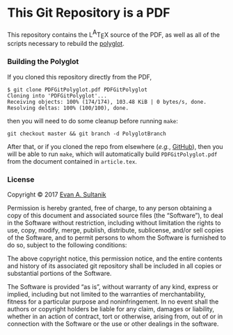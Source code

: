 # This Git Repository is a PDF

This repository contains the L<sup><big>A</big></sup>T<sub><big>E</big></sub>X source of the PDF, as well as all of the scripts necessary to rebuild the [polyglot](https://en.wikipedia.org/wiki/Polyglot_(computing)).

### Building the Polyglot

If you cloned this repository directly from the PDF,

```
$ git clone PDFGitPolyglot.pdf PDFGitPolyglot
Cloning into 'PDFGitPolyglot'...
Receiving objects: 100% (174/174), 103.48 KiB | 0 bytes/s, done.
Resolving deltas: 100% (100/100), done.
```
then you will need to do some cleanup before running `make`:
```
git checkout master && git branch -d PolyglotBranch
```
After that, or if you cloned the repo from elsewhere (*e.g.*, [GitHub](https://github.com/ESultanik/PDFGitPolyglot)), then you will be able to run `make`, which will automatically build `PDFGitPolyglot.pdf` from the document contained in `article.tex`.

### License

Copyright © 2017 [Evan A. Sultanik](https://www.sultanik.com/)

Permission is hereby granted, free of charge, to any person obtaining a copy of this document and associated source files (the “Software”), to deal in the Software without restriction, including without limitation the rights to use, copy, modify, merge, publish, distribute, sublicense, and/or sell copies of the Software, and to permit persons to whom the Software is furnished to do so, subject to the following conditions:

The above copyright notice, this permission notice, and the entire contents and history of its associated git repository shall be included in all copies or substantial portions of the Software.

The Software is provided “as is”, without warranty of any kind, express or implied, including but not limited to the warranties of merchantability, fitness for a particular purpose and noninfringement. In no event shall the authors or copyright holders be liable for any claim, damages or liability, whether in an action of contract, tort or otherwise, arising from, out of or in connection with the Software or the use or other dealings in the software.